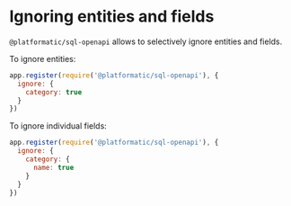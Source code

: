# Ignoring entities and fields

`@platformatic/sql-openapi` allows to selectively ignore entities and fields.

To ignore entities:

```javascript
app.register(require('@platformatic/sql-openapi'), {
  ignore: {
    category: true
  }
})
```

To ignore individual fields:

```javascript
app.register(require('@platformatic/sql-openapi'), {
  ignore: {
    category: {
      name: true
    }
  }
})
```
